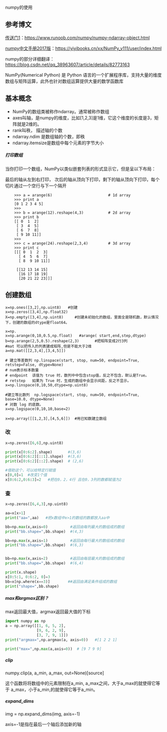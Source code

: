 numpy的使用

## 参考博文

[传送门1](https://www.runoob.com/numpy/numpy-ndarray-object.html)：https://www.runoob.com/numpy/numpy-ndarray-object.html

[numpy中文手册2017版](https://yiyibooks.cn/xx/NumPy_v111/user/index.html)：https://yiyibooks.cn/xx/NumPy_v111/user/index.html

numpy的部分详细翻译：https://blog.csdn.net/qq_38963607/article/details/82773163

NumPy(Numerical Python) 是 Python 语言的一个扩展程序库，支持大量的维度数组与矩阵运算，此外也针对数组运算提供大量的数学函数库



## 基本概念

- NumPy的数组类被称作ndarray。通常被称作数组
- axes叫轴，是numpy的维度，比如[1,2,3]是1维，它这个维度的长度是3，矩阵就是2维的。
- rank叫秩， 描述轴的个数
- ndarray.ndim 是数组轴的个数，即秩
- ndarray.itemsize是数组中每个元素的字节大小

##### 打印数组
 当你打印一个数组，NumPy以类似嵌套列表的形式显示它，但是呈以下布局：

  最后的轴从左到右打印， 次后的轴从顶向下打印，剩下的轴从顶向下打印，每个切片通过一个空行与下一个隔开

```
	>>> a = arange(6)                         # 1d array
	>>> print a
	[0 1 2 3 4 5]
	>>>
	>>> b = arange(12).reshape(4,3)           # 2d array
	>>> print b
	[[ 0  1  2]
	 [ 3  4  5]
	 [ 6  7  8]
	 [ 9 10 11]]
	>>>
	>>> c = arange(24).reshape(2,3,4)         # 3d array
	>>> print c
	[[[ 0  1  2  3]
	  [ 4  5  6  7]
	  [ 8  9 10 11]]
	 
	 [[12 13 14 15]
	  [16 17 18 19]
	  [20 21 22 23]]]
```



## 创建数组

```
x=np.ones([3,2],np.uint8)   #创建
x=np.zeros([3,4],np.float32)
X=np.empty([3,4],np.uint8)     #创建未初始化的数组，里面全是随机数，默认情况下，创建的数组的dtype是float64。

x=np.
x=np.arange(0,10,0.5,np.float)   #arange( start,end,step,dtype)
b=np.arange(2,5,0.5).reshape(2,3)  		#把矩阵变成2行3列
#mat 可以把传入的列表建成矩阵,但是不能大于2维
a=np.mat([[2,3,4],[3,4,5]])

# 建立等差数列 np.linspace(start, stop, num=50, endpoint=True, retstep=False, dtype=None)
# num表示标本数量
# endpoint 	该值为 true 时，数列中中包含stop值，反之不包含，默认是True。
# retstep   如果为 True 时，生成的数组中会显示间距，反之不显示。
x=np.linspace(0,10,50,dtype=np.uint8)

#建立等比数列  np.logspace(start, stop, num=50, endpoint=True, base=10.0, dtype=None)
# 对数 log 的底数。
x=np.logspace(0,10,10,base=2)

x=np.array([[1,2,3],[4,5,6]])  #用已知数建立数组
```

### 改

```python
x=np.zeros([6,6],np.uint8)

print(x[0:6:2].shape)       #(3,6)
print(x[0:6:2][::1].shape)  #(3,6)
print(x[0:6:2][::2].shape)  # (2,6)

#借助这个，可以给特定行赋值
x[0,0]=1  #改变1个值
x[0:6:2,0:6:3]=2   #把在0，2，4行 且在0，3列的数都赋值为2
```

### 查

```python
x=np.zeros([6,4,3],np.uint8)

aa=x[x>1]
print("aa=",aa)   #把x数组中x>1的数组的数都放入aa中

bb=np.max(x,axis=0)          #返回由每列最大的数组成的数组
print("bb.shape=",bb.shape)  #(4,3)

bb=np.max(x,axis=1)          #返回由每行最大的数组成的数组
print("bb.shape=",bb.shape)  #(6,3)


bb=np.max(x,axis=2)          #返回由每层最大的数组成的数组
print("bb.shape=",bb.shape)  #(6,4)

print(x.shape)
x[0:5:1, 0:6:2, 0]=3
bb=x[np.where(x==3)]        ##返回由满足条件组成的数组
print("shape=",bb.shape)
```

##### max和argmax区别？

max返回最大值，argmax返回最大值的下标

```python
import numpy as np
a = np.array([[1, 6, 5, 2],
              [9, 6, 2, 9],
              [3, 7, 9, 1]])
print("argmax=",np.argmax(a, axis=0))   #[1 2 2 1]

print("max=",np.max(a,axis=0))  # [9 7 9 9]
```

##### clip

numpy.clip(a, a_min, a_max, out=None)[source]

这个函数将将数组中的元素限制在a_min, a_max之间，大于a_max的就使得它等于 a_max，小于a_min,的就使得它等于a_min。

##### expand_dims

 img = np.expand_dims(img, axis=-1)

axis=-1是指在最后一个轴后添加新的轴

